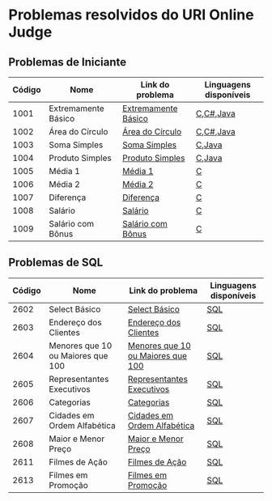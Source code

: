 # Problemas resolvidos do URI Online Judge

## Problemas de Iniciante

|Código|Nome|Link do problema|Linguagens disponíveis|
|------|----|----------------|----------------------|
|1001|Extremamente Básico|[Extremamente Básico](https://www.urionlinejudge.com.br/judge/pt/problems/view/1001)|[C](https://github.com/rt-oliveira/Problemas-e-Exercicios-Resolvidos/blob/master/URI%20Online%20Judge/C/1001%20-%20Extremamente%20B%C3%A1sico.c),[C#](https://github.com/rt-oliveira/Problemas-e-Exercicios-Resolvidos/blob/master/URI%20Online%20Judge/C%23/1001%20-%20Extremamente%20B%C3%A1sico.cs),[Java](https://github.com/rt-oliveira/Problemas-e-Exercicios-Resolvidos/blob/master/URI%20Online%20Judge/Java/1001%20-%20Extremamente%20B%C3%A1sico.java)
|1002|Área do Círculo|[Área do Círculo](https://www.urionlinejudge.com.br/judge/pt/problems/view/1002)|[C](https://github.com/rt-oliveira/Problemas-e-Exercicios-Resolvidos/blob/master/URI%20Online%20Judge/C/1002%20-%20%C3%81rea%20do%20C%C3%ADrculo.c),[C#](https://github.com/rt-oliveira/Problemas-e-Exercicios-Resolvidos/blob/master/URI%20Online%20Judge/C%23/1002%20-%20%C3%81rea%20do%20C%C3%ADrculo.cs),[Java](https://github.com/rt-oliveira/Problemas-e-Exercicios-Resolvidos/blob/master/URI%20Online%20Judge/Java/1002%20-%20%C3%81rea%20do%20C%C3%ADrculo.java)
|1003|Soma Simples|[Soma Simples](https://www.urionlinejudge.com.br/judge/pt/problems/view/1003)|[C](https://github.com/rt-oliveira/Problemas-e-Exercicios-Resolvidos/blob/master/URI%20Online%20Judge/C/1003%20-%20Soma%20Simples.c),[Java](https://github.com/rt-oliveira/Problemas-e-Exercicios-Resolvidos/blob/master/URI%20Online%20Judge/Java/1003%20-%20Soma%20Simples.java)
|1004|Produto Simples|[Produto Simples](https://www.urionlinejudge.com.br/judge/pt/problems/view/1004)|[C](https://github.com/rt-oliveira/Problemas-e-Exercicios-Resolvidos/blob/master/URI%20Online%20Judge/C/1004%20-%20Produto%20Simples.c),[Java](https://github.com/rt-oliveira/Problemas-e-Exercicios-Resolvidos/blob/master/URI%20Online%20Judge/Java/1004%20-%20Produto%20Simples.java)
|1005|Média 1|[Média 1](https://www.urionlinejudge.com.br/judge/pt/problems/view/1005)|[C](https://github.com/rt-oliveira/Problemas-e-Exercicios-Resolvidos/blob/master/URI%20Online%20Judge/C/1005%20-%20M%C3%A9dia%201.c)
|1006|Média 2|[Média 2](https://www.urionlinejudge.com.br/judge/pt/problems/view/1006)|[C](https://github.com/rt-oliveira/Problemas-e-Exercicios-Resolvidos/blob/master/URI%20Online%20Judge/C/1006%20-%20M%C3%A9dia%202.c)
|1007|Diferença|[Diferença](https://www.urionlinejudge.com.br/judge/pt/problems/view/1007)|[C](https://github.com/rt-oliveira/Problemas-e-Exercicios-Resolvidos/blob/master/URI%20Online%20Judge/C/1007%20-%20Diferen%C3%A7a.c)
|1008|Salário|[Salário](https://www.urionlinejudge.com.br/judge/pt/problems/view/1008)|[C](https://github.com/rt-oliveira/Problemas-e-Exercicios-Resolvidos/blob/master/URI%20Online%20Judge/C/1008%20-%20Sal%C3%A1rio.c)
|1009|Salário com Bônus|[Salário com Bônus](https://www.urionlinejudge.com.br/judge/pt/problems/view/1009)|[C](https://github.com/rt-oliveira/Problemas-e-Exercicios-Resolvidos/blob/master/URI%20Online%20Judge/C/1009%20-%20Sal%C3%A1rio%20com%20B%C3%B4nus.c)

## Problemas de SQL

|Código|Nome|Link do problema|Linguagens disponíveis|
|------|----|----------------|----------------------|
|2602  |Select Básico|[Select Básico](https://www.urionlinejudge.com.br/judge/pt/problems/view/2602)|[SQL](https://github.com/rt-oliveira/Problemas-e-Exercicios-Resolvidos/blob/master/URI%20Online%20Judge/SQL/2602%20-%20Select%20B%C3%A1sico.sql)
|2603  |Endereço dos Clientes|[Endereço dos Clientes](https://www.urionlinejudge.com.br/judge/pt/problems/view/2603)|[SQL](https://github.com/rt-oliveira/Problemas-e-Exercicios-Resolvidos/blob/master/URI%20Online%20Judge/SQL/2603%20-%20Endere%C3%A7o%20dos%20Clientes.sql)
|2604  |Menores que 10 ou Maiores que 100|[Menores que 10 ou Maiores que 100](https://www.urionlinejudge.com.br/judge/pt/problems/view/2604)|[SQL](https://github.com/rt-oliveira/Problemas-e-Exercicios-Resolvidos/blob/master/URI%20Online%20Judge/SQL/2604%20-%20Menores%20que%2010%20ou%20Maiores%20que%20100.sql)
|2605  |Representantes Executivos|[Representantes Executivos](https://www.urionlinejudge.com.br/judge/pt/problems/view/2605)|[SQL](https://github.com/rt-oliveira/Problemas-e-Exercicios-Resolvidos/blob/master/URI%20Online%20Judge/SQL/2605%20-%20Representantes%20Executivos.sql)
|2606  |Categorias|[Categorias](https://www.urionlinejudge.com.br/judge/pt/problems/view/2606)|[SQL](https://github.com/rt-oliveira/Problemas-e-Exercicios-Resolvidos/blob/master/URI%20Online%20Judge/SQL/2606%20-%20Categorias.sql)
|2607  |Cidades em Ordem Alfabética|[Cidades em Ordem Alfabética](https://www.urionlinejudge.com.br/judge/pt/problems/view/2607)|[SQL](https://github.com/rt-oliveira/Problemas-e-Exercicios-Resolvidos/blob/master/URI%20Online%20Judge/SQL/2607%20-%20Cidades%20em%20Ordem%20Alfab%C3%A9tica.sql)
|2608  |Maior e Menor Preço|[Maior e Menor Preço](https://www.urionlinejudge.com.br/judge/pt/problems/view/2608)|[SQL](https://github.com/rt-oliveira/Problemas-e-Exercicios-Resolvidos/blob/master/URI%20Online%20Judge/SQL/2608%20-%20Maior%20e%20Menor%20Pre%C3%A7o.sql)
|2611  |Filmes de Ação|[Filmes de Ação](https://www.urionlinejudge.com.br/judge/pt/problems/view/2611)|[SQL](https://github.com/rt-oliveira/Problemas-e-Exercicios-Resolvidos/blob/master/URI%20Online%20Judge/SQL/2611%20-%20Filmes%20de%20A%C3%A7%C3%A3o.sql)
|2613  |Filmes em Promoção|[Filmes em Promoção](https://www.urionlinejudge.com.br/judge/pt/problems/view/2613)|[SQL](https://github.com/rt-oliveira/Problemas-e-Exercicios-Resolvidos/blob/master/URI%20Online%20Judge/SQL/2613%20-%20Filmes%20em%20Promo%C3%A7%C3%A3o.sql)